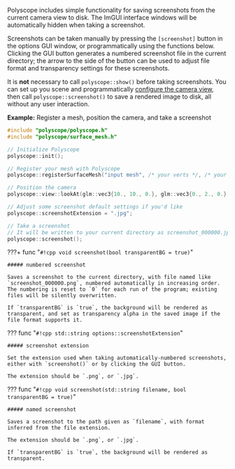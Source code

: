 Polyscope includes simple functionality for saving screenshots from the current camera view to disk. The ImGUI interface windows will be automatically hidden when taking a screenshot.

Screenshots can be taken manually by pressing the `[screenshot]` button in the options GUI window, or programmatically using the functions below. Clicking the GUI button generates a numbered screenshot file in the current directory; the arrow to the side of the button can be used to adjust file format and transparency settings for these screenshots.

It is **not** necessary to call `polyscope::show()` before taking screenshots. You can set up you scene and programmatically [configure the camera view]([[url.prefix]]/basics/camera_controls), then call `polyscope::screenshot()` to save a rendered image to disk, all without any user interaction.

**Example:** Register a mesh, position the camera, and take a screenshot
```cpp 
#include "polyscope/polyscope.h"
#include "polyscope/surface_mesh.h"

// Initialize Polyscope
polyscope::init();

// Register your mesh with Polyscope
polyscope::registerSurfaceMesh("input mesh", /* your verts */, /* your faces */);

// Position the camera
polyscope::view::lookAt(glm::vec3{10., 10., 0.}, glm::vec3{0., 2., 0.});

// Adjust some screenshot default settings if you'd like
polyscope::screenshotExtension = ".jpg";

// Take a screenshot
// It will be written to your current directory as screenshot_000000.jpg, etc
polyscope::screenshot();
```


???+ func "`#!cpp void screenshot(bool transparentBG = true)`"
    
    ##### numbered screenshot

    Saves a screenshot to the current directory, with file named like `screenshot_000000.png`, numbered automatically in increasing order. The numbering is reset to `0` for each run of the program; existing files will be silently overwritten.

    If `transparentBG` is `true`, the background will be rendered as transparent, and set as transparency alpha in the saved image if the file format supports it.

??? func "`#!cpp std::string options::screenshotExtension`"
    
    ##### screenshot extension

    Set the extension used when taking automatically-numbered screenshots, either with `screenshot()` or by clicking the GUI button.

    The extension should be `.png`, or `.jpg`.


??? func "`#!cpp void screenshot(std::string filename, bool transparentBG = true)`"
    
    ##### named screenshot

    Saves a screenshot to the path given as `filename`, with format inferred from the file extension. 

    The extension should be `.png`, or `.jpg`.
    
    If `transparentBG` is `true`, the background will be rendered as transparent.



